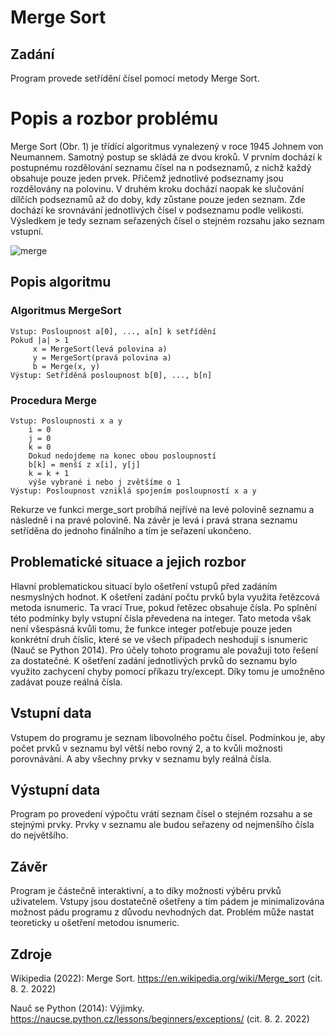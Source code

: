 # Merge Sort

## Zadání
Program provede setřídění čísel pomocí metody Merge Sort.

# Popis a rozbor problému
Merge Sort (Obr. 1) je třídící algoritmus vynalezený v roce 1945 Johnem von Neumannem. Samotný postup se skládá ze dvou kroků. V prvním dochází k postupnému rozdělování seznamu čísel na n podseznamů, z nichž každý obsahuje pouze jeden prvek. Přičemž jednotlivé podseznamy jsou rozdělovány na polovinu. V druhém kroku dochází naopak ke slučování dílčích podseznamů až do doby, kdy zůstane pouze jeden seznam. Zde dochází ke srovnávání jednotlivých čísel v podseznamu podle velikosti. Výsledkem je tedy seznam seřazených čísel o stejném rozsahu jako seznam vstupní.

![merge](https://user-images.githubusercontent.com/93740236/153936187-31f1be9d-11d3-4ba7-abfc-782754ed51c6.jpg)

## Popis algoritmu
### Algoritmus MergeSort
	Vstup: Posloupnost a[0], ..., a[n] k setřídění
	Pokud |a| > 1
	     x = MergeSort(levá polovina a)
	     y = MergeSort(pravá polovina a)
	     b = Merge(x, y)
	Výstup: Setříděná posloupnost b[0], ..., b[n]

### Procedura Merge
	Vstup: Posloupnosti x a y
	    i = 0
	    j = 0
	    k = 0
	    Dokud nedojdeme na konec obou posloupností
		b[k] = menší z x[i], y[j]
		k = k + 1
		výše vybrané i nebo j zvětšíme o 1 
	Výstup: Posloupnost vzniklá spojením posloupností x a y
	
Rekurze ve funkci merge_sort probíhá nejřívé na levé polovině seznamu a následně i na pravé polovině. Na závěr je levá i pravá strana seznamu setříděna do jednoho finálního a tím je seřazení ukončeno.

## Problematické situace a jejich rozbor
Hlavní problematickou situací bylo ošetření vstupů před zadáním nesmyslných hodnot. K ošetření zadání počtu prvků byla využita řetězcová metoda isnumeric. Ta vrací True, pokud řetězec obsahuje čísla. Po splnění této podmínky byly vstupní čísla převedena na integer. Tato metoda však není všespásná kvůli tomu, že funkce integer potřebuje pouze jeden konkrétní druh číslic, které se ve všech případech neshodují s isnumeric (Nauč se Python 2014). Pro účely tohoto programu ale považuji toto řešení za dostatečné. K ošetření zadání jednotlivých prvků do seznamu bylo využito zachycení chyby pomocí příkazu try/except. Díky tomu je umožněno zadávat pouze reálná čísla.   

## Vstupní data
Vstupem do programu je seznam libovolného počtu čísel. Podmínkou je, aby počet prvků v seznamu byl větší nebo rovný 2, a to kvůli možnosti porovnávání. A aby všechny prvky v seznamu byly reálná čísla.

## Výstupní data
Program po provedení výpočtu vrátí seznam čísel o stejném rozsahu a se stejnými prvky. Prvky v seznamu ale budou seřazeny od nejmenšího čísla do největšího.

## Závěr
Program je částečně interaktivní, a to díky možnosti výběru prvků uživatelem. Vstupy jsou dostatečně ošetřeny a tím pádem je minimalizována možnost pádu programu z důvodu nevhodných dat. Problém může nastat teoreticky u ošetření metodou isnumeric. 

## Zdroje
Wikipedia (2022): Merge Sort. https://en.wikipedia.org/wiki/Merge_sort (cit. 8. 2. 2022)

Nauč se Python (2014): Výjimky. https://naucse.python.cz/lessons/beginners/exceptions/ (cit. 8. 2. 2022)
